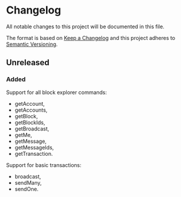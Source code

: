 # Changelog
All notable changes to this project will be documented in this file.

The format is based on [Keep a Changelog](https://keepachangelog.com/en/1.0.0/)
and this project adheres to [Semantic Versioning](https://semver.org/spec/v2.0.0.html).

## Unreleased

### Added
Support for all block explorer commands:
 - getAccount,
 - getAccounts,
 - getBlock,
 - getBlockIds,
 - getBroadcast,
 - getMe,
 - getMessage,
 - getMessageIds,
 - getTransaction.
 
 Support for basic transactions:
 - broadcast,
 - sendMany,
 - sendOne.
 